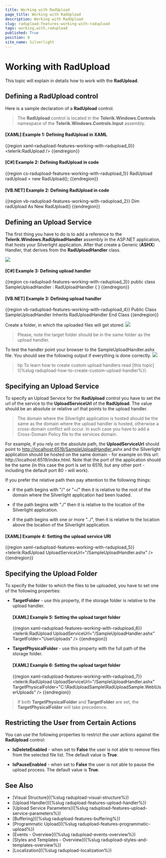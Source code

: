 ```yaml
---
title: Working with RadUpload
page_title: Working with RadUpload
description: Working with RadUpload
slug: radupload-features-working-with-radupload
tags: working,with,radupload
published: True
position: 0
site_name: Silverlight
---
```


# Working with RadUpload

This topic will explain in details how to work with the __RadUpload__.	  

## Defining a RadUpload control

Here is a sample declaration of a __RadUpload__ control.		

>The __RadUpload__ control is located in the __Telerik.Windows.Controls__ namespace of the __Telerik.Windows.Controls.Input__ assembly.		  

#### __[XAML] Example 1: Defining RadUpload in XAML__  
{{region xaml-radupload-features-working-with-radupload_0}}
	<telerik:RadUpload />
{{endregion}}

#### __[C#] Example 2: Defining RadUpload in code__  
{{region cs-radupload-features-working-with-radupload_1}}
	RadUpload radUpload = new RadUpload();
{{endregion}}

#### __[VB.NET] Example 2: Defining RadUpload in code__  
{{region vb-radupload-features-working-with-radupload_2}}
	Dim radUpload As New RadUpload()
{{endregion}}

## Defining an Upload Service

The first thing you have to do is to add a reference to the __Telerik.Windows.RadUploadHandler__ assembly in the ASP.NET application, that hosts your Silverlight application. After that create a Generic (__ASHX__) Handler, that derives from the __RadUploadHandler__ class.

![](images/RadUpload_GettingStarted_01.png)

#### __[C#] Example 3: Defining upload handler__  
{{region cs-radupload-features-working-with-radupload_3}}
	public class SampleUploadHandler : RadUploadHandler
	{
	}
{{endregion}}

#### __[VB.NET] Example 3: Defining upload handler__  
{{region vb-radupload-features-working-with-radupload_4}}
	Public Class SampleUploadHandler
	 Inherits RadUploadHandler
	End Class
{{endregion}}

Create a folder, in which the uploaded files will get stored.
![](images/RadUpload_GettingStarted_02.png)

>Please, note the target folder should be in the same folder as the upload handler.

To test the handler point your browser to the SampleUploadHandler.ashx file. You should see the following output if everything is done correctly.
![](images/RadUpload_GettingStarted_03.png)

>tip To learn how to create custom upload handlers read [this topic]({%slug radupload-how-to-create-custom-upload-handler%}).		  

## Specifying an Upload Service

To specify an Upload Service for the __RadUpload__ control you have to set the url of the service to the __UploadServiceUrl__ of the __RadUpload__. The value should be an absolute or relative url that points to the upload handler.		

>The domain where the Silverlight application is hosted should be the same as the domain where the upload handler is hosted, otherwise a cross-domain conflict will occur. In such case you have to add a Cross-Domain Policy file to the services domain.

For example, if you rely on the absolute path, the __UploadServiceUrl__ should point to [http://localhost:6519/SampleUploadHandler.](http://localhos6519/SampleUploadHandler.ashx)ashx and the Silverlight application should be hosted on the same domain - for example on this url: http://localhost:6519/index.html. Note that the port of the application should be the same (in this case the port is set to 6519, but any other port - including the default port 80 - will work).		

If you prefer the relative path then pay attention to the following things: 

* if the path begins with "/" or "~/" then it is relative to the root of the domain where the Silverlight application had been loaded.

* if the path begins with "./" then it is relative to the location of the Silverlight application.

* if the path begins with one or more "../", then it is relative to the location above the location of the Silverlight application.

#### __[XAML] Example 4: Setting the upload service URI__  
{{region xaml-radupload-features-working-with-radupload_5}}
	<telerik:RadUpload UploadServiceUrl="/SampleUploadHandler.ashx" />
{{endregion}}

## Specifying the Upload Folder

To specify the folder to which the files to be uploaded, you have to set one of the following properties:

* __TargetFolder__ - use this property, if the storage folder is relative to the upload handler.			

	#### __[XAML] Example 5: Setting the upload target folder__  
	{{region xaml-radupload-features-working-with-radupload_6}}
		<telerik:RadUpload UploadServiceUrl="/SampleUploadHandler.ashx"
						   TargetFolder="UserUploads" />
	{{endregion}}

* __TargetPhysicalFolder__ - use this property with the full path of the storage folder.			

	#### __[XAML] Example 6: Setting the upload target folder__  
	{{region xaml-radupload-features-working-with-radupload_7}}
		<telerik:RadUpload UploadServiceUrl="/SampleUploadHandler.ashx"
						   TargetPhysicalFolder="C:\RadUploadSample\RadUploadSample.Web\UserUploads" />
	{{endregion}}

>If both __TargetPhysicalFolder__ and __TargetFolder__ are set, the __TargetPhysicalFolder__ will take precedence.		  

## Restricting the User from Certain Actions

You can use the following properties to restrict the user actions against the __RadUpload__ control:		

* __IsDeleteEnabled__ - when set to __False__ the user is not able to remove files from the selected file list. The default value is __True__.			

* __IsPauseEnabled__ - when set to __False__ the user is not able to pause the upload process. The default value is __True__.			

## See Also  
 * [Visual Structure]({%slug radupload-visual-structure%})
 * [Upload Handler]({%slug radupload-features-upload-handler%})
 * [Upload Service Parameters]({%slug radupload-features-upload-service-parameters%})
 * [Buffering]({%slug radupload-features-buffering%})
 * [Programmatic Upload]({%slug radupload-features-programmatic-upload%})
 * [Events - Overview]({%slug radupload-events-overview%})
 * [Styles and Templates - Overview]({%slug radupload-styles-and-templates-overview%})
 * [Localization]({%slug radupload-localization%})
 